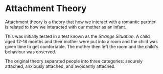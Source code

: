 ---
---
# Attachment Theory

Attachment theory is a theory that how we interact with a romantic partner is
related to how we interacted with our mother as an infant.

This was initially tested in a test known as the _Strange Situation_. A child
aged 12-18 months and their mother were put into a room and the child was given
time to get comfortable. The mother then left the room and the child's behaviour
was observed.

The original theory separated people into three categories: securely attached,
anxiously attached, and avoidantly attached.

